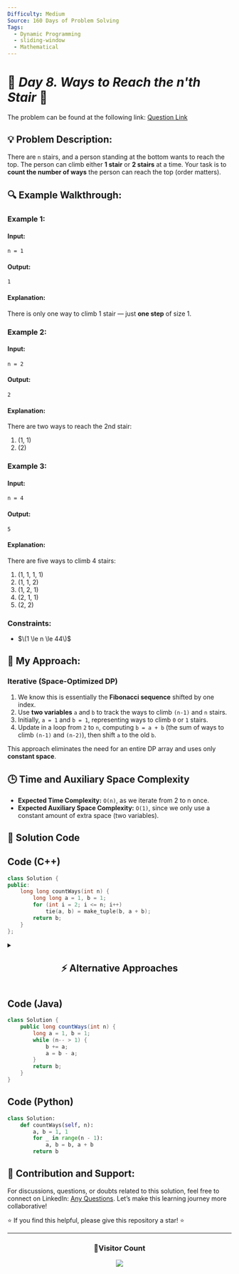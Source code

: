 ```yaml
---
Difficulty: Medium
Source: 160 Days of Problem Solving
Tags:
  - Dynamic Programming
  - sliding-window
  - Mathematical
---
```


# 🚀 _Day 8. Ways to Reach the n'th Stair_ 🧠

The problem can be found at the following link: [Question Link](https://www.geeksforgeeks.org/batch/gfg-160-problems/track/dynamic-programming-gfg-160/problem/count-ways-to-reach-the-nth-stair-1587115620)

## 💡 **Problem Description:**

There are `n` stairs, and a person standing at the bottom wants to reach the top. The person can climb either **1 stair** or **2 stairs** at a time. Your task is to **count the number of ways** the person can reach the top (order matters).

## 🔍 **Example Walkthrough:**

### **Example 1:**

#### **Input:**

```
n = 1
```

#### **Output:**

```
1
```

#### **Explanation:**

There is only one way to climb 1 stair — just **one step** of size 1.

### **Example 2:**

#### **Input:**

```
n = 2
```

#### **Output:**

```
2
```

#### **Explanation:**

There are two ways to reach the 2nd stair:

1. (1, 1)
2. (2)

### **Example 3:**

#### **Input:**

```
n = 4
```

#### **Output:**

```
5
```

#### **Explanation:**

There are five ways to climb 4 stairs:

1. (1, 1, 1, 1)
2. (1, 1, 2)
3. (1, 2, 1)
4. (2, 1, 1)
5. (2, 2)

### **Constraints:**

- $\(1 \le n \le 44\)$

## 🎯 **My Approach:**

### **Iterative (Space-Optimized DP)**

1. We know this is essentially the **Fibonacci sequence** shifted by one index.
2. Use **two variables** `a` and `b` to track the ways to climb `(n-1)` and `n` stairs.
3. Initially, `a = 1` and `b = 1`, representing ways to climb `0` or `1` stairs.
4. Update in a loop from `2` to `n`, computing `b = a + b` (the sum of ways to climb `(n-1)` and `(n-2)`), then shift `a` to the old `b`.

This approach eliminates the need for an entire DP array and uses only **constant space**.

## 🕒 **Time and Auxiliary Space Complexity**

- **Expected Time Complexity:** `O(n)`, as we iterate from 2 to n once.
- **Expected Auxiliary Space Complexity:** `O(1)`, since we only use a constant amount of extra space (two variables).

## 📝 **Solution Code**

## **Code (C++)**

```cpp
class Solution {
public:
    long long countWays(int n) {
        long long a = 1, b = 1;
        for (int i = 2; i <= n; i++)
            tie(a, b) = make_tuple(b, a + b);
        return b;
    }
};
```

<details>
<summary><h2 align="center">⚡ Alternative Approaches</h2></summary>

## **1️⃣ Iterative DP (O(N) Time, O(1) Space) — Efficient and Clean**

### **Algorithm Steps:**

- Maintain two variables, `a` and `b`, initialized to `1`.
- Iterate from `2` to `n`, updating `b` as `a + b` and shifting `a` to the old value of `b`.
- This efficient method eliminates the need for an array.

```cpp
class Solution {
public:
    long long countWays(int n) {
        long long a = 1, b = 1;
        while (n-- > 1) b += a, a = b - a;
        return b;
    }
};
```

✅ **Time Complexity:** `O(N)`  
✅ **Space Complexity:** `O(1)`

## **2️⃣ Dynamic Programming (Tabulation - O(N) Time, O(N) Space)**

### **Algorithm Steps:**

- Create an array `dp[]` where `dp[i]` stores the number of ways to reach the `i`-th step.
- Base cases:
  - `dp[0] = 1` (1 way to stay at the ground).
  - `dp[1] = 1` (1 way to take one step).
- Recurrence relation:
  $\[
\text{dp[i]} = \text{dp[i-1]} + \text{dp[i-2]}
\]$

```cpp
class Solution {
public:
    long long countWays(int n) {
        vector<long long> dp(n + 1, 1);
        for (int i = 2; i <= n; i++)
            dp[i] = dp[i - 1] + dp[i - 2];
        return dp[n];
    }
};
```

✅ **Time Complexity:** `O(N)`  
✅ **Space Complexity:** `O(N)`

## **3️⃣ Matrix Exponentiation (O(log N) Time, O(1) Space) — Fastest Approach**

### **Algorithm Steps:**

- Fibonacci sequence can be efficiently calculated using matrix exponentiation.
- Matrix multiplication transforms the problem into logarithmic complexity.

### **Matrix Representation:**

| F(n)   | F(n-1) |
| ------ | ------ |
| F(n-1) | F(n-2) |

=
| 1 | 1 |
|---|---|
| 1 | 0 | ^(n-1)

```cpp
class Solution {
public:
    void multiply(long long F[2][2], long long M[2][2]) {
        long long x = F[0][0]*M[0][0] + F[0][1]*M[1][0];
        long long y = F[0][0]*M[0][1] + F[0][1]*M[1][1];
        long long z = F[1][0]*M[0][0] + F[1][1]*M[1][0];
        long long w = F[1][0]*M[0][1] + F[1][1]*M[1][1];
        F[0][0] = x; F[0][1] = y;
        F[1][0] = z; F[1][1] = w;
    }

    void power(long long F[2][2], int n) {
        if (n <= 1) return;
        long long M[2][2] = {{1, 1}, {1, 0}};
        power(F, n / 2);
        multiply(F, F);
        if (n % 2 != 0) multiply(F, M);
    }

    long long countWays(int n) {
        if (n == 0) return 1;
        long long F[2][2] = {{1, 1}, {1, 0}};
        power(F, n);
        return F[0][0];
    }
};
```

✅ **Time Complexity:** `O(log N)`  
✅ **Space Complexity:** `O(1)`

## **4️⃣ Recursive + Memoization (O(N) Time, O(N) Space)**

### **Algorithm Steps:**

- Use recursion with memoization to store previously computed results.
- Base cases:
  - `f(0) = 1`
  - `f(1) = 1`

```cpp
class Solution {
public:
    vector<long long> dp;
    long long countWays(int n) {
        if (dp.empty()) dp.resize(n + 1, -1); // Initialize only once
        if (n <= 1) return 1;
        if (dp[n] != -1) return dp[n];
        return dp[n] = countWays(n - 1) + countWays(n - 2);
    }
};
```

✅ **Time Complexity:** `O(N)`  
✅ **Space Complexity:** `O(N)`

## 📊 **Comparison of Approaches**

| **Approach**                         | ⏱️ **Time Complexity** | 🗂️ **Space Complexity** | ✅ **Pros**                         | ⚠️ **Cons**                     |
| ------------------------------------ | ---------------------- | ----------------------- | ----------------------------------- | ------------------------------- |
| **Iterative DP (Space Optimized)**   | 🟡 `O(N)`              | 🟢 `O(1)`               | Simple and fastest iterative method | Limited to Fibonacci logic only |
| **Dynamic Programming (Tabulation)** | 🟡 `O(N)`              | 🔴 `O(N)`               | Easy to understand and implement    | Consumes more space             |
| **Matrix Exponentiation**            | 🟢 `O(log N)`          | 🟢 `O(1)`               | Fastest for large values of `n`     | Slightly complex logic          |
| **Recursive + Memoization**          | 🟡 `O(N)`              | 🔴 `O(N)`               | Natural recursive logic             | Higher recursion overhead       |

## 💡 **Best Choice?**

✅ **For simplicity and efficiency:** Use **Iterative DP (Space Optimized)**.  
✅ **For fastest results in large inputs:** Use **Matrix Exponentiation**.  
✅ **For easier implementation with clear logic:** Use **Tabulation**.

</details>

## **Code (Java)**

```java
class Solution {
    public long countWays(int n) {
        long a = 1, b = 1;
        while (n-- > 1) {
            b += a;
            a = b - a;
        }
        return b;
    }
}
```

## **Code (Python)**

```python
class Solution:
    def countWays(self, n):
        a, b = 1, 1
        for _ in range(n - 1):
            a, b = b, a + b
        return b
```

## 🎯 **Contribution and Support:**

For discussions, questions, or doubts related to this solution, feel free to connect on LinkedIn: [Any Questions](https://www.linkedin.com/in/patel-hetkumar-sandipbhai-8b110525a/). Let’s make this learning journey more collaborative!

⭐ If you find this helpful, please give this repository a star! ⭐

---

<div align="center">
  <h3><b>📍Visitor Count</b></h3>
</div>

<p align="center">
  <img src="https://visitor-badge.laobi.icu/badge?page_id=Hunterdii.GeeksforGeeks-POTD" />
</p>
